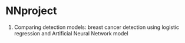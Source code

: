 # NNproject
1. Comparing detection models: breast cancer detection using logistic regression and Artificial Neural Network model
